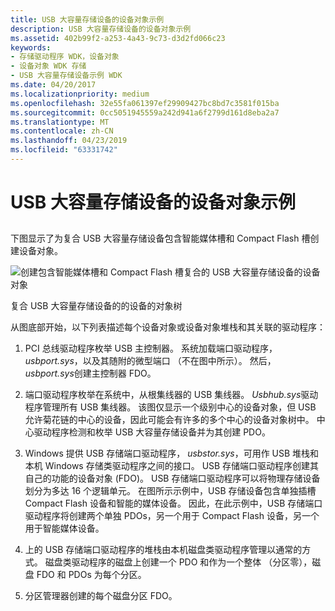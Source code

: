 ```yaml
---
title: USB 大容量存储设备的设备对象示例
description: USB 大容量存储设备的设备对象示例
ms.assetid: 402b99f2-a253-4a43-9c73-d3d2fd066c23
keywords:
- 存储驱动程序 WDK，设备对象
- 设备对象 WDK 存储
- USB 大容量存储设备示例 WDK
ms.date: 04/20/2017
ms.localizationpriority: medium
ms.openlocfilehash: 32e55fa061397ef29909427bc8bd7c3581f015ba
ms.sourcegitcommit: 0cc5051945559a242d941a6f2799d161d8eba2a7
ms.translationtype: MT
ms.contentlocale: zh-CN
ms.lasthandoff: 04/23/2019
ms.locfileid: "63331742"
---
```

# <a name="device-object-example-for-a-usb-mass-storage-device"></a>USB 大容量存储设备的设备对象示例


## <span id="ddk_device_object_example_for_a_usb_mass_storage_device_kg"></span><span id="DDK_DEVICE_OBJECT_EXAMPLE_FOR_A_USB_MASS_STORAGE_DEVICE_KG"></span>


下图显示了为复合 USB 大容量存储设备包含智能媒体槽和 Compact Flash 槽创建设备对象。

![创建包含智能媒体槽和 Compact Flash 槽复合的 USB 大容量存储设备的设备对象](images/usbstor.png)

复合 USB 大容量存储设备的的设备的对象树

从图底部开始，以下列表描述每个设备对象或设备对象堆栈和其关联的驱动程序：

1.  PCI 总线驱动程序枚举 USB 主控制器。 系统加载端口驱动程序， *usbport.sys*，以及其随附的微型端口 （不在图中所示）。 然后， *usbport.sys*创建主控制器 FDO。

2.  端口驱动程序枚举在系统中，从根集线器的 USB 集线器。 *Usbhub.sys*驱动程序管理所有 USB 集线器。 该图仅显示一个级别中心的设备对象，但 USB 允许菊花链的中心的设备，因此可能会有许多的多个中心的设备对象树中。 中心驱动程序检测和枚举 USB 大容量存储设备并为其创建 PDO。

3.  Windows 提供 USB 存储端口驱动程序， *usbstor.sys*，可用作 USB 堆栈和本机 Windows 存储类驱动程序之间的接口。 USB 存储端口驱动程序创建其自己的功能的设备对象 (FDO)。 USB 存储端口驱动程序可以将物理存储设备划分为多达 16 个逻辑单元。 在图所示示例中，USB 存储设备包含单独插槽 Compact Flash 设备和智能的媒体设备。 因此，在此示例中，USB 存储端口驱动程序将创建两个单独 PDOs，另一个用于 Compact Flash 设备，另一个用于智能媒体设备。

4.  上的 USB 存储端口驱动程序的堆栈由本机磁盘类驱动程序管理以通常的方式。 磁盘类驱动程序的磁盘上创建一个 PDO 和作为一个整体 （分区零），磁盘 FDO 和 PDOs 为每个分区。

5.  分区管理器创建的每个磁盘分区 FDO。

 

 




